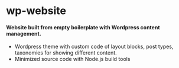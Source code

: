 # wp-website
#### Website built from empty boilerplate with Wordpress content management.
* Wordpress theme with custom code of layout blocks, post types, taxonomies for showing different content.
* Minimized source code with Node.js build tools

